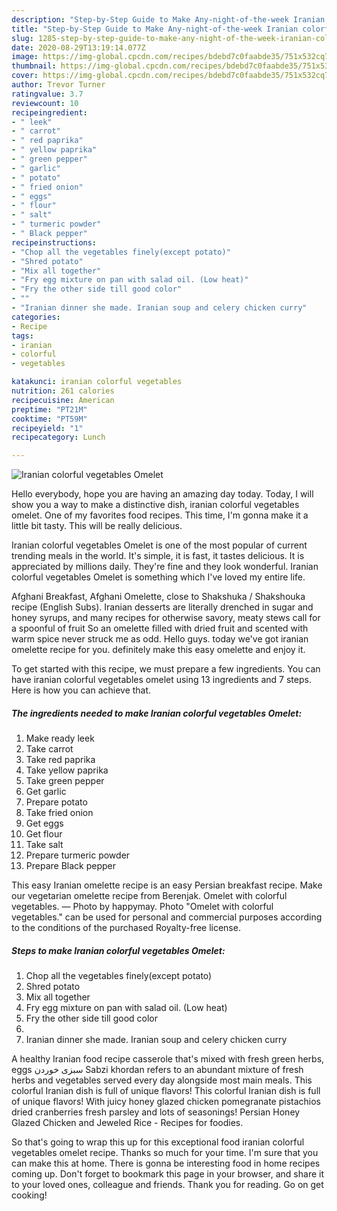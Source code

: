 ```yaml
---
description: "Step-by-Step Guide to Make Any-night-of-the-week Iranian colorful vegetables Omelet"
title: "Step-by-Step Guide to Make Any-night-of-the-week Iranian colorful vegetables Omelet"
slug: 1285-step-by-step-guide-to-make-any-night-of-the-week-iranian-colorful-vegetables-omelet
date: 2020-08-29T13:19:14.077Z
image: https://img-global.cpcdn.com/recipes/bdebd7c0faabde35/751x532cq70/iranian-colorful-vegetables-omelet-recipe-main-photo.jpg
thumbnail: https://img-global.cpcdn.com/recipes/bdebd7c0faabde35/751x532cq70/iranian-colorful-vegetables-omelet-recipe-main-photo.jpg
cover: https://img-global.cpcdn.com/recipes/bdebd7c0faabde35/751x532cq70/iranian-colorful-vegetables-omelet-recipe-main-photo.jpg
author: Trevor Turner
ratingvalue: 3.7
reviewcount: 10
recipeingredient:
- " leek"
- " carrot"
- " red paprika"
- " yellow paprika"
- " green pepper"
- " garlic"
- " potato"
- " fried onion"
- " eggs"
- " flour"
- " salt"
- " turmeric powder"
- " Black pepper"
recipeinstructions:
- "Chop all the vegetables finely(except potato)"
- "Shred potato"
- "Mix all together"
- "Fry egg mixture on pan with salad oil. (Low heat)"
- "Fry the other side till good color"
- ""
- "Iranian dinner she made. Iranian soup and celery chicken curry"
categories:
- Recipe
tags:
- iranian
- colorful
- vegetables

katakunci: iranian colorful vegetables 
nutrition: 261 calories
recipecuisine: American
preptime: "PT21M"
cooktime: "PT59M"
recipeyield: "1"
recipecategory: Lunch

---
```



![Iranian colorful vegetables Omelet](https://img-global.cpcdn.com/recipes/bdebd7c0faabde35/751x532cq70/iranian-colorful-vegetables-omelet-recipe-main-photo.jpg)

Hello everybody, hope you are having an amazing day today. Today, I will show you a way to make a distinctive dish, iranian colorful vegetables omelet. One of my favorites food recipes. This time, I'm gonna make it a little bit tasty. This will be really delicious.

Iranian colorful vegetables Omelet is one of the most popular of current trending meals in the world. It's simple, it is fast, it tastes delicious. It is appreciated by millions daily. They're fine and they look wonderful. Iranian colorful vegetables Omelet is something which I've loved my entire life.

Afghani Breakfast, Afghani Omelette, close to Shakshuka / Shakshouka recipe (English Subs). Iranian desserts are literally drenched in sugar and honey syrups, and many recipes for otherwise savory, meaty stews call for a spoonful of fruit So an omelette filled with dried fruit and scented with warm spice never struck me as odd. Hello guys. today we&#39;ve got iranian omelette recipe for you. definitely make this easy omelette and enjoy it.


To get started with this recipe, we must prepare a few ingredients. You can have iranian colorful vegetables omelet using 13 ingredients and 7 steps. Here is how you can achieve that.

<!--inarticleads1-->

##### The ingredients needed to make Iranian colorful vegetables Omelet:

1. Make ready  leek
1. Take  carrot
1. Take  red paprika
1. Take  yellow paprika
1. Take  green pepper
1. Get  garlic
1. Prepare  potato
1. Take  fried onion
1. Get  eggs
1. Get  flour
1. Take  salt
1. Prepare  turmeric powder
1. Prepare  Black pepper


This easy Iranian omelette recipe is an easy Persian breakfast recipe. Make our vegetarian omelette recipe from Berenjak. Omelet with colorful vegetables. — Photo by happymay. Photo &#34;Omelet with colorful vegetables.&#34; can be used for personal and commercial purposes according to the conditions of the purchased Royalty-free license. 

<!--inarticleads2-->

##### Steps to make Iranian colorful vegetables Omelet:

1. Chop all the vegetables finely(except potato)
1. Shred potato
1. Mix all together
1. Fry egg mixture on pan with salad oil. (Low heat)
1. Fry the other side till good color
1. 
1. Iranian dinner she made. Iranian soup and celery chicken curry


A healthy Iranian food recipe casserole that&#39;s mixed with fresh green herbs, eggs سبزی خوردن Sabzi khordan refers to an abundant mixture of fresh herbs and vegetables served every day alongside most main meals. This colorful Iranian dish is full of unique flavors! This colorful Iranian dish is full of unique flavors! With juicy honey glazed chicken pomegranate pistachios dried cranberries fresh parsley and lots of seasonings! Persian Honey Glazed Chicken and Jeweled Rice - Recipes for foodies. 

So that's going to wrap this up for this exceptional food iranian colorful vegetables omelet recipe. Thanks so much for your time. I'm sure that you can make this at home. There is gonna be interesting food in home recipes coming up. Don't forget to bookmark this page in your browser, and share it to your loved ones, colleague and friends. Thank you for reading. Go on get cooking!
